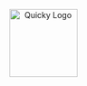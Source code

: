 <p align="center">
  <a href="#" target="blank"><img src="https://nexprint.com.br/public/assets/img/quicky.png" width="120" alt="Quicky Logo" /></a>
</p>
